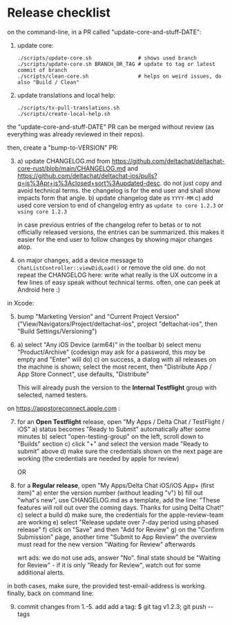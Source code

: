 # Release checklist

on the command-line, in a PR called "update-core-and-stuff-DATE":

1. update core:
   ```
   ./scripts/update-core.sh               # shows used branch
   ./scripts/update-core.sh BRANCH_OR_TAG # update to tag or latest commit of branch
   ./scripts/clean-core.sh                # helps on weird issues, do also "Build / Clean"
   ```

2. update translations and local help:
   ```
   ./scripts/tx-pull-translations.sh
   ./scripts/create-local-help.sh
   ```

the "update-core-and-stuff-DATE" PR can be merged without review
(as everything was already reviewed in their repos).

then, create a "bump-to-VERSION" PR:

3. a) update CHANGELOG.md
      from <https://github.com/deltachat/deltachat-core-rust/blob/main/CHANGELOG.md>
      and <https://github.com/deltachat/deltachat-ios/pulls?q=is%3Apr+is%3Aclosed+sort%3Aupdated-desc>.
      do not just copy and avoid technical terms.
      the changelog is for the end user and shall show impacts form that angle.
   b) update changelog date as `YYYY-MM`
   c) add used core version to end of changelog entry
      as `update to core 1.2.3` or `using core 1.2.3`

   in case previous entries of the changelog refer to betas or to not officially released versions,
   the entries can be summarized.
   this makes it easier for the end user to follow changes by showing major changes atop.

4. on major changes, add a device message to `ChatListController::viewDidLoad()`
   or remove the old one.
   do not repeat the CHANGELOG here: write what really is the UX outcome
   in a few lines of easy speak without technical terms.
   often, one can peek at Android here :)

in Xcode:

5. bump "Marketing Version" and "Current Project Version"
   ("View/Navigators/Project/deltachat-ios",
   project "deltachat-ios", then "Build Settings/Versioning")

6. a) select "Any iOS Device (arm64)" in the toolbar
   b) select menu "Product/Archive"
      (codesign may ask for a password, this _may_ be empty and "Enter" will do)
   c) on success, a dialog with all releases on the machine is shown;
      select the most recent,
      then "Distribute App / App Store Connect", use defaults, "Distribute"

   This will already push the version to the **Internal Testflight** group
   with selected, named testers.

on https://appstoreconnect.apple.com :

7. for an **Open Testflight** release, open "My Apps / Delta Chat / TestFlight / iOS"
   a) status becomes "Ready to Submit" automatically after some minutes
   b) select "open-testing-group" on the left, scroll down to "Builds" section
   c) click "+" and select the version made "Ready to submit" above
   d) make sure the credentials shown on the next page are working
      (the credentials are needed by apple for review)

   OR

8. for a **Regular release**, open "My Apps/Delta Chat iOS/iOS App+ (first item)"
   a) enter the version number (without leading "v")
   b) fill out "what's new", use CHANGELOG.md as a template, add the line:
      "These features will roll out over the coming days. Thanks for using Delta Chat!"
   c) select a build
   d) make sure, the credentials for the apple-review-team are working
   e) select "Release update over 7-day period using phased release"
   f) click on "Save" and then "Add for Review"
   g) on the "Confirm Submission" page, another time "Submit to App Review"
   the overview must read for the new version "Waiting for Review" afterwards

   wrt ads: we do not use ads, answer "No".
   final state should be "Waiting for Review" - if it is only "Ready for Review",
   watch out for some additional alerts.

in both cases, make sure, the provided test-email-address is working.
finally, back on command line:

9. commit changes from 1.-5. add add a tag:
   $ git tag v1.2.3; git push --tags
